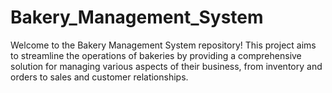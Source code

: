 # Bakery_Management_System
Welcome to the Bakery Management System repository! This project aims to streamline the operations of bakeries by providing a comprehensive solution for managing various aspects of their business, from inventory and orders to sales and customer relationships.
